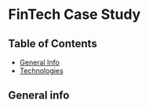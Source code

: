 # FinTech Case Study

## Table of Contents
* [General Info](#general-info)
* [Technologies](#technologies)


## General info